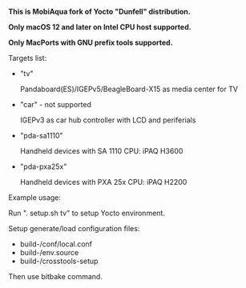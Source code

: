 **This is MobiAqua fork of Yocto "Dunfell" distribution.**

**Only macOS 12 and later on Intel CPU host supported.**

**Only MacPorts with GNU prefix tools supported.**

  Targets list:

  - "tv"

    Pandaboard(ES)/IGEPv5/BeagleBoard-X15 as media center for TV

  - "car" - not supported

    IGEPv3 as car hub controller with LCD and periferials

  - "pda-sa1110"

    Handheld devices with SA 1110 CPU: iPAQ H3600

  - "pda-pxa25x"

    Handheld devices with PXA 25x CPU: iPAQ H2200

  Example usage:

  Run ". setup.sh tv" to setup Yocto environment.

  Setup generate/load configuration files:
  - build-<target>/conf/local.conf
  - build-<target>/env.source
  - build-<target>/crosstools-setup

  Then use bitbake command.
